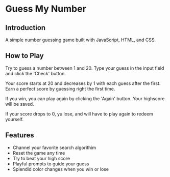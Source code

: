 # Guess My Number 

## Introduction
A simple number guessing game built with JavaScript, HTML, and CSS.

## How to Play
Try to guess a number between 1 and 20. Type your guess in the input field and click the 'Check' button. 

Your score starts at 20 and decreases by 1 with each guess after the first. Earn a perfect score by guessing right the first time. 

If you win, you can play again by clicking the 'Again' button. Your highscore will be saved. 

If your score drops to 0, yu lose, and will have to play again to redeem yourself. 

## Features 
+ Channel your favorite search algorithim 
+ Reset the game any time
+ Try to beat your high score
+ Playful prompts to guide your guess
+ Splendid color changes when you win or lose 
